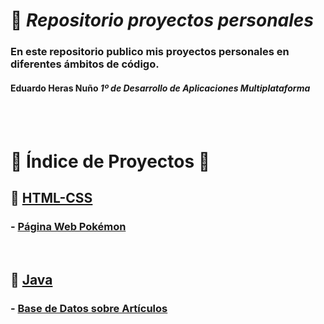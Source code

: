 # 📁 *Repositorio proyectos personales*

### En este repositorio publico mis proyectos personales en diferentes ámbitos de código.

#### Eduardo Heras Nuño *1º de Desarrollo de Aplicaciones Multiplataforma*

<br>
<br>

# 📖 Índice de Proyectos 📖
## 🔗 [HTML-CSS](https://github.com/EduardoHerasGit/proyectos-personales/tree/main/HTML-CSS)
###   - [Página Web Pokémon](https://github.com/EduardoHerasGit/proyectos-personales/tree/main/HTML-CSS/P%C3%A1gina%20web%20Pok%C3%A9mon)

<br>

## 🔗 [Java](https://github.com/EduardoHerasGit/proyectos-personales/tree/main/Java)
###   - [Base de Datos sobre Artículos](https://github.com/EduardoHerasGit/proyectos-personales/tree/main/Java/Base%20de%20Datos%20sobre%20Art%C3%ADculos)

